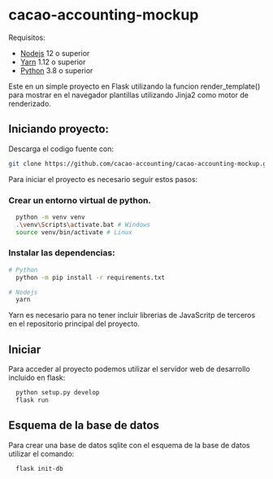 # cacao-accounting-mockup

Requisitos:

  * [Nodejs](https://nodejs.org/en/) 12 o superior
  * [Yarn](https://yarnpkg.com/lang/en/) 1.12 o superior
  * [Python](https://www.python.org/downloads/) 3.8 o superior

  Este en un simple proyecto en Flask utilizando la funcion render_template() para mostrar en el navegador 
  plantillas utilizando Jinja2 como motor de renderizado.

## Iniciando proyecto:

Descarga el codigo fuente con:

```bash
git clone https://github.com/cacao-accounting/cacao-accounting-mockup.git
```

Para iniciar el proyecto es necesario seguir estos pasos:

### Crear un entorno virtual de python.

```bash
  python -m venv venv
  .\venv\Scripts\activate.bat # Windows
  source venv/bin/activate # Linux
```

### Instalar las dependencias:

```bash
# Python
  python -m pip install -r requirements.txt

# Nodejs
  yarn
```

Yarn es necesario para no tener incluir librerias de JavaScritp de terceros en el repositorio principal del proyecto.

## Iniciar

Para acceder al proyecto podemos utilizar el servidor web de desarrollo incluido en flask:

```bash
  python setup.py develop
  flask run
```

## Esquema de la base de datos

Para crear una base de datos sqlite con el esquema de la base de datos utilizar el comando:

```bash
  flask init-db
```
